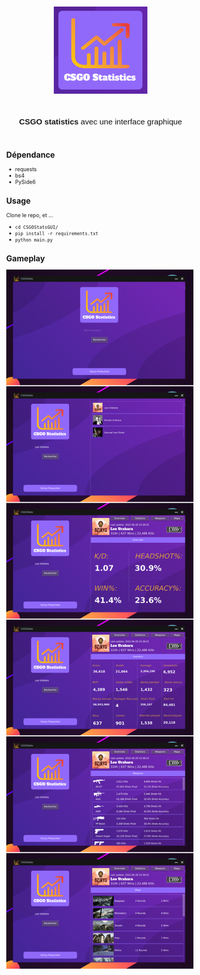 <p align="center"><img width="250" alt="Morpion" src="images/logo.png"></a></p>

<br/>


<h2 style="font-family: sans-serif; font-weight: normal;" align="center"><strong>CSGO statistics</strong> avec une interface graphique</h2>


<br/>


## Dépendance

- requests
- bs4
- PySide6

## Usage

Clone le repo, et ...

- `cd CSGOStatsGUI/`
- `pip install -r requirements.txt`
- `python main.py`


## Gameplay

<img width="500" alt="Demonstration img1" src="images/demoImg/1.png">
<img width="500" alt="Demonstration img2" src="images/demoImg/2.png">
<img width="500" alt="Demonstration img3" src="images/demoImg/3.png">
<img width="500" alt="Demonstration img4" src="images/demoImg/4.png">
<img width="500" alt="Demonstration img5" src="images/demoImg/5.png">
<img width="500" alt="Demonstration img6" src="images/demoImg/6.png">


